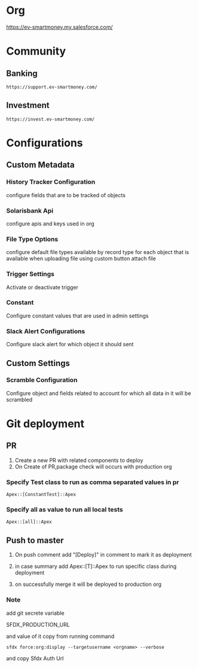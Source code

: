 # Org
https://ev-smartmoney.my.salesforce.com/

# Community 

## Banking
    https://support.ev-smartmoney.com/

## Investment
    https://invest.ev-smartmoney.com/


# Configurations

## Custom Metadata

### History Tracker Configuration
configure fields that are to be tracked of objects 

### Solarisbank Api
configure  apis and keys used in org

### File Type Options
configure default file types available by record type for each object that is available when uploading file using custom button attach file

### Trigger Settings
Activate or deactivate trigger

### Constant
Configure constant values that are used in admin settings

### Slack Alert Configurations
Configure slack alert for which object it should sent

## Custom Settings

### Scramble Configuration	
Configure object and fields related to account for which all data in it will be scrambled






# Git deployment

## PR 
1. Create a new PR with related components to deploy
2. On Create of PR,package check will occurs with production org

### Specify Test class to run as comma separated values in pr

    Apex::[ConstantTest]::Apex

### Specify all as value to run all local tests

    Apex::[all]::Apex

## Push to master
1. On push comment add "[Deploy]" in comment to mark it as deployment 
2. in case summary add Apex::[T]::Apex to run specific class during deployment


3. on successfully merge it will be deployed to production org



### Note
add git secrete variable

SFDX_PRODUCTION_URL

and value of it copy from running command

`sfdx force:org:display --targetusername <orgname> --verbose`

and copy Sfdx Auth Url